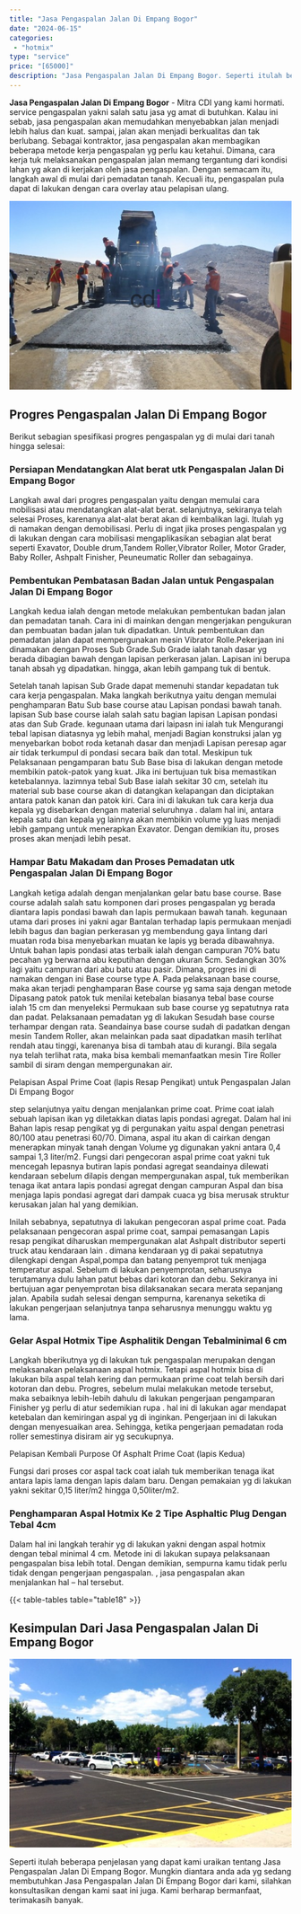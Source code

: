```yaml
---
title: "Jasa Pengaspalan Jalan Di Empang Bogor"
date: "2024-06-15"
categories:
 - "hotmix"
type: "service"
price: "[65000]"
description: "Jasa Pengaspalan Jalan Di Empang Bogor. Seperti itulah beberapa penjelasan yang dapat kami uraikan tentang Jasa Pengaspalan Jalan Di Empang Bogor. Mungkin di..."
---
```


**Jasa Pengaspalan Jalan Di Empang Bogor** - Mitra CDI yang kami hormati. service pengaspalan yakni salah satu jasa yg amat di butuhkan. Kalau ini sebab, jasa pengaspalan akan memudahkan menyebabkan jalan menjadi lebih halus dan kuat. sampai, jalan akan menjadi berkualitas dan tak berlubang. Sebagai kontraktor, jasa pengaspalan akan membagikan beberapa metode kerja pengaspalan yg perlu kau ketahui. Dimana, cara kerja tuk melaksanakan pengaspalan jalan memang tergantung dari kondisi lahan yg akan di kerjakan oleh jasa pengaspalan. Dengan semacam itu, langkah awal di mulai dari pemadatan tanah. Kecuali itu, pengaspalan pula dapat di lakukan dengan cara overlay atau pelapisan ulang.

![Jasa Pengaspalan Jalan Di Empang Bogor](/images/hotmix/jasa-hotmix-aspal-13.jpg)

## Progres Pengaspalan Jalan Di Empang Bogor

Berikut sebagian spesifikasi progres pengaspalan yg di mulai dari tanah hingga selesai:

### Persiapan Mendatangkan Alat berat utk Pengaspalan Jalan Di Empang Bogor

Langkah awal dari progres pengaspalan yaitu dengan memulai cara mobilisasi atau mendatangkan alat-alat berat. selanjutnya, sekiranya telah selesai Proses, karenanya alat-alat berat akan di kembalikan lagi. Itulah yg di namakan dengan demobilisasi. Perlu di ingat jika proses pengaspalan yg di lakukan dengan cara mobilisasi mengaplikasikan sebagian alat berat seperti Exavator, Double drum,Tandem Roller,Vibrator Roller, Motor Grader, Baby Roller, Ashpalt Finisher, Peuneumatic Roller dan sebagainya.

### Pembentukan Pembatasan Badan Jalan untuk Pengaspalan Jalan Di Empang Bogor

Langkah kedua ialah dengan metode melakukan pembentukan badan jalan dan pemadatan tanah. Cara ini di mainkan dengan mengerjakan pengukuran dan pembuatan badan jalan tuk dipadatkan. Untuk pembentukan dan pemadatan jalan dapat mempergunakan mesin Vibrator Rolle.Pekerjaan ini dinamakan dengan Proses Sub Grade.Sub Grade ialah tanah dasar yg berada dibagian bawah dengan lapisan perkerasan jalan. Lapisan ini berupa tanah absah yg dipadatkan. hingga, akan lebih gampang tuk di bentuk.

Setelah tanah lapisan Sub Grade dapat memenuhi standar kepadatan tuk cara kerja pengaspalan. Maka langkah berikutnya yaitu dengan memulai penghamparan Batu Sub base course atau Lapisan pondasi bawah tanah. lapisan Sub base course ialah salah satu bagian lapisan Lapisan pondasi atas dan Sub Grade. kegunaan utama dari laipasn ini ialah tuk Mengurangi tebal lapisan diatasnya yg lebih mahal, menjadi Bagian konstruksi jalan yg menyebarkan bobot roda ketanah dasar dan menjadi Lapisan peresap agar air tidak terkumpul di pondasi secara baik dan total. Meskipun tuk Pelaksanaan pengamparan batu Sub Base bisa di lakukan dengan metode membikin patok-patok yang kuat. Jika ini bertujuan tuk bisa memastikan ketebalannya. lazimnya tebal Sub Base ialah sekitar 30 cm, setelah itu material sub base course akan di datangkan kelapangan dan diciptakan antara patok kanan dan patok kiri. Cara ini di lakukan tuk cara kerja dua kepala yg disebarkan dengan material seluruhnya . dalam hal ini, antara kepala satu dan kepala yg lainnya akan membikin volume yg luas menjadi lebih gampang untuk menerapkan Exavator. Dengan demikian itu, proses proses akan menjadi lebih pesat.

### Hampar Batu Makadam dan Proses Pemadatan utk Pengaspalan Jalan Di Empang Bogor

Langkah ketiga adalah dengan menjalankan gelar batu base course. Base course adalah salah satu komponen dari proses pengaspalan yg berada diantara lapis pondasi bawah dan lapis permukaan bawah tanah. kegunaan utama dari proses ini yakni agar Bantalan terhadap lapis permukaan menjadi lebih bagus dan bagian perkerasan yg membendung gaya lintang dari muatan roda bisa menyebarkan muatan ke lapis yg berada dibawahnya. Untuk bahan lapis pondasi atas terbaik ialah dengan campuran 70% batu pecahan yg berwarna abu keputihan dengan ukuran 5cm. Sedangkan 30% lagi yaitu campuran dari abu batu atau pasir. Dimana, progres ini di namakan dengan ini Base course type A. Pada pelaksanaan base course, maka akan terjadi penghamparan Base course yg sama saja dengan metode Dipasang patok patok tuk menilai ketebalan biasanya tebal base course ialah 15 cm dan menyeleksi Permukaan sub base course yg sepatutnya rata dan padat. Pelaksanaan pemadatan yg di lakukan Sesudah base course terhampar dengan rata. Seandainya base course sudah di padatkan dengan mesin Tandem Roller, akan melainkan pada saat dipadatkan masih terlihat rendah atau tinggi, karenanya bisa di tambah atau di kurangi. Bila segala nya telah terlihat rata, maka bisa kembali memanfaatkan mesin Tire Roller sambil di siram dengan mempergunakan air.

Pelapisan Aspal Prime Coat (lapis Resap Pengikat) untuk Pengaspalan Jalan Di Empang Bogor

step selanjutnya yaitu dengan menjalankan prime coat. Prime coat ialah sebuah lapisan ikan yg diletakkan diatas lapis pondasi agregat. Dalam hal ini Bahan lapis resap pengikat yg di pergunakan yaitu aspal dengan penetrasi 80/100 atau penetrasi 60/70. Dimana, aspal itu akan di cairkan dengan menerapkan minyak tanah dengan Volume yg digunakan yakni antara 0,4 sampai 1,3 liter/m2. Fungsi dari pengecoran aspal prime coat yakni tuk mencegah lepasnya butiran lapis pondasi agregat seandainya dilewati kendaraan sebelum dilapis dengan mempergunakan aspal, tuk memberikan tenaga ikat antara lapis pondasi agregat dengan campuran Aspal dan bisa menjaga lapis pondasi agregat dari dampak cuaca yg bisa merusak struktur kerusakan jalan hal yang demikian.

Inilah sebabnya, sepatutnya di lakukan pengecoran aspal prime coat. Pada pelaksanaan pengecoran aspal prime coat, sampai pemasangan Lapis resap pengikat diharuskan mempergunakan alat Ashpalt distributor seperti truck atau kendaraan lain . dimana kendaraan yg di pakai sepatutnya dilengkapi dengan Aspal,pompa dan batang penyemprot tuk menjaga temperatur aspal. Sebelum di lakukan penyemprotan, seharusnya terutamanya dulu lahan patut bebas dari kotoran dan debu. Sekiranya ini bertujuan agar penyemprotan bisa dilaksanakan secara merata sepanjang jalan. Apabila sudah selesai dengan sempurna, karenanya seketika di lakukan pengerjaan selanjutnya tanpa seharusnya menunggu waktu yg lama.

### Gelar Aspal Hotmix Tipe Asphalitik Dengan Tebalminimal 6 cm

Langkah bberikutnya yg di lakukan tuk pengaspalan merupakan dengan melaksanakan pelaksanaan aspal hotmix. Tetapi aspal hotmix bisa di lakukan bila aspal telah kering dan permukaan prime coat telah bersih dari kotoran dan debu. Progres, sebelum mulai melakukan metode tersebut, maka sebaiknya lebih-lebih dahulu di lakukan pengerjaan pengamparan Finisher yg perlu di atur sedemikian rupa . hal ini di lakukan agar mendapat ketebalan dan kemiringan aspal yg di inginkan. Pengerjaan ini di lakukan dengan menyesuaikan area. Sehingga, ketika pengerjaan pemadatan roda roller semestinya disiram air yg secukupnya.

Pelapisan Kembali Purpose Of Asphalt Prime Coat (lapis Kedua)

Fungsi dari proses cor aspal tack coat ialah tuk memberikan tenaga ikat antara lapis lama dengan lapis dalam baru. Dengan pemakaian yg di lakukan yakni sekitar 0,15 liter/m2 hingga 0,50liter/m2.

### Penghamparan Aspal Hotmix Ke 2 Tipe Asphaltic Plug Dengan Tebal 4cm

Dalam hal ini langkah terahir yg di lakukan yakni dengan aspal hotmix dengan tebal minimal 4 cm. Metode ini di lakukan supaya pelaksanaan pengaspalan bisa lebih total. Dengan demikian, sempurna kamu tidak perlu tidak dengan pengerjaan pengaspalan. , jasa pengaspalan akan menjalankan hal – hal tersebut.

{{< table-tables table="table18" >}}

## Kesimpulan Dari Jasa Pengaspalan Jalan Di Empang Bogor

![Jasa Pengaspalan Jalan Di Empang Bogor](/images/hotmix/jasa-hotmix-aspal-29.jpg)

Seperti itulah beberapa penjelasan yang dapat kami uraikan tentang Jasa Pengaspalan Jalan Di Empang Bogor. Mungkin diantara anda ada yg sedang membutuhkan Jasa Pengaspalan Jalan Di Empang Bogor dari kami, silahkan konsultasikan dengan kami saat ini juga. Kami berharap bermanfaat, terimakasih banyak.
